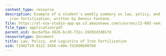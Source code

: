 ```yaml
---
content_type: resource
description: Example of a student's weekly summary on law, policy, and logistics of
  iron fertilization, written by Dennis Fantone.
file: https://ol-ocw-studio-app-qa.s3.amazonaws.com/courses/12-085-seminar-in-environmental-science-spring-2008/72402f1981213456c40e7d10d0b907bd_fantone_w6.pdf
file_type: application/pdf
parent_uid: dac6afba-3826-bc28-732c-19203d3d017d
resourcetype: Document
title: Law, Policy, and Logistics of Iron Fertilization
uid: 72402f19-8121-3456-c40e-7d10d0b907bd
---
```


